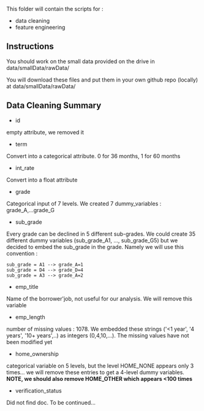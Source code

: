 This folder will contain the scripts for : 
- data cleaning
- feature engineering


## Instructions
You should work on the small data provided on the drive in data/smallData/rawData/ 

You will download these files and put them in your own github repo (locally) at data/smallData/rawData/




## Data Cleaning Summary
- id 

empty attribute, we removed it


- term

Convert into a categorical attribute. 0 for 36 months, 1 for 60 months


- int_rate

Convert into a float attribute


- grade

Categorical input of 7 levels. We created 7 dummy_variables : grade_A,...grade_G


- sub_grade

Every grade can be declined in 5 different sub-grades. We could create 35 different dummy variables (sub_grade_A1, ..., sub_grade_G5) but we decided to embed the sub_grade in the grade. Namely we will use this convention  :

```
sub_grade = A1 --> grade_A=1
sub_grade = D4 --> grade_D=4
sub_grade = A3 --> grade_A=2
```


- emp_title

Name of the borrower'job, not useful for our analysis. We will remove this variable


- emp_length

number of missing values : 1078. 
We embedded these strings ('<1 year', '4 years', '10+ years',..) as integers (0,4,10,...). The missing values have not been modified yet


- home_ownership

categorical variable on 5 levels, but the level HOME_NONE appears only 3 times... we will remove these entries to get a 4-level dummy variables. **NOTE, we should also remove HOME_OTHER which appears <100 times**


- verification_status

Did not find doc. To be continued...

